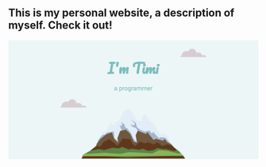 ## This is my personal website, a description of myself. Check it out!

![Image of preview](https://github.com/Timi0109/personalWeb/blob/master/images/Screen%20Shot%202020-03-26%20at%201.45.53%20PM.png)
